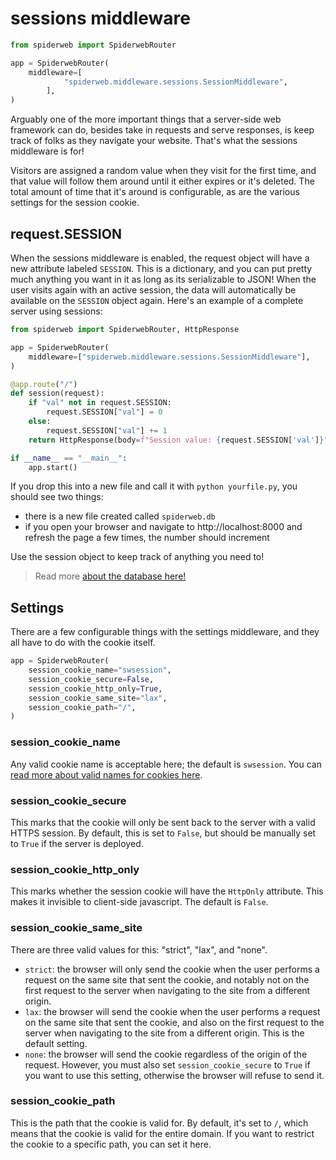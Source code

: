 # sessions middleware

```python
from spiderweb import SpiderwebRouter

app = SpiderwebRouter(
    middleware=[
            "spiderweb.middleware.sessions.SessionMiddleware",
        ],
)
```

Arguably one of the more important things that a server-side web framework can do, besides take in requests and serve responses, is keep track of folks as they navigate your website. That's what the sessions middleware is for!

Visitors are assigned a random value when they visit for the first time, and that value will follow them around until it either expires or it's deleted. The total amount of time that it's around is configurable, as are the various settings for the session cookie.

## request.SESSION

When the sessions middleware is enabled, the request object will have a new attribute labeled `SESSION`. This is a dictionary, and you can put pretty much anything you want in it as long as its serializable to JSON! When the user visits again with an active session, the data will automatically be available on the `SESSION` object again. Here's an example of a complete server using sessions:

```python
from spiderweb import SpiderwebRouter, HttpResponse

app = SpiderwebRouter(
    middleware=["spiderweb.middleware.sessions.SessionMiddleware"],
)

@app.route("/")
def session(request):
    if "val" not in request.SESSION:
        request.SESSION["val"] = 0
    else:
        request.SESSION["val"] += 1
    return HttpResponse(body=f"Session value: {request.SESSION['val']}")

if __name__ == "__main__":
    app.start()
```

If you drop this into a new file and call it with `python yourfile.py`, you should see two things:

- there is a new file created called `spiderweb.db`
- if you open your browser and navigate to http://localhost:8000 and refresh the page a few times, the number should increment

Use the session object to keep track of anything you need to!

> Read more [about the database here!](../db.md)

## Settings

There are a few configurable things with the settings middleware, and they all have to do with the cookie itself.

```python
app = SpiderwebRouter(
    session_cookie_name="swsession",
    session_cookie_secure=False,
    session_cookie_http_only=True,
    session_cookie_same_site="lax",
    session_cookie_path="/",
)
```

### session_cookie_name

Any valid cookie name is acceptable here; the default is `swsession`. You can [read more about valid names for cookies here][cookienames].

### session_cookie_secure

This marks that the cookie will only be sent back to the server with a valid HTTPS session. By default, this is set to `False`, but should be manually set to `True` if the server is deployed.

### session_cookie_http_only

This marks whether the session cookie will have the `HttpOnly` attribute. This makes it invisible to client-side javascript. The default is `False`.

### session_cookie_same_site

There are three valid values for this: "strict", "lax", and "none".

- `strict`: the browser will only send the cookie when the user performs a request on the same site that sent the cookie, and notably not on the first request to the server when navigating to the site from a different origin.
- `lax`: the browser will send the cookie when the user performs a request on the same site that sent the cookie, and also on the first request to the server when navigating to the site from a different origin. This is the default setting.
- `none`: the browser will send the cookie regardless of the origin of the request. However, you must also set `session_cookie_secure` to `True` if you want to use this setting, otherwise the browser will refuse to send it.

### session_cookie_path

This is the path that the cookie is valid for. By default, it's set to `/`, which means that the cookie is valid for the entire domain. If you want to restrict the cookie to a specific path, you can set it here.

[cookienames]: https://developer.mozilla.org/en-US/docs/Web/HTTP/Headers/Set-Cookie#attributes
